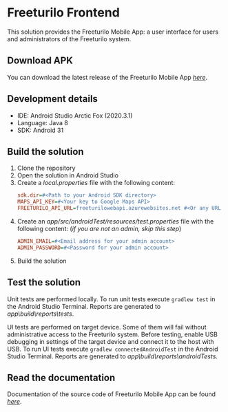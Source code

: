 # Freeturilo Frontend

This solution provides the Freeturilo Mobile App: a user interface for users and administrators of the Freeturilo system.

## Download APK
You can download the latest release of the Freeturilo Mobile App [_here_](https://github.com/Freeturilo/FreeturiloFrontend/releases/latest).

## Development details
 - IDE: Android Studio Arctic Fox (2020.3.1)
 - Language: Java 8
 - SDK: Android 31

## Build the solution
1. Clone the repository
2. Open the solution in Android Studio
3. Create a _local.properties_ file with the following content:
    ```INI
    sdk.dir=#<Path to your Android SDK directory>
    MAPS_API_KEY=#<Your key to Google Maps API>
    FREETURILO_API_URL=freeturilowebapi.azurewebsites.net #<Or any URL you wish to connect to for backend>
    ```
4. Create an _app/src/androidTest/resources/test.properties_ file with the following content: (_if you are not an admin, skip this step_)
    ```INI
    ADMIN_EMAIL=#<Email address for your admin account>
    ADMIN_PASSWORD=#<Password for your admin account>
    ```
5. Build the solution

## Test the solution

Unit tests are performed locally. To run unit tests execute `gradlew test` in the Android Studio Terminal. Reports are generated to _app\build\reports\tests_.

UI tests are performed on target device. Some of them will fail without administrative access to the Freeturilo system.
Before testing, enable USB debugging in settings of the target device and connect it to the host with USB.
To run UI tests execute `gradlew connectedAndroidTest` in the Android Studio Terminal. Reports are generated to _app\build\reports\androidTests_.

## Read the documentation

Documentation of the source code of Freeturilo Mobile App can be found [_here_](https://freeturilo.github.io/FreeturiloFrontend/).
